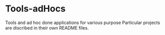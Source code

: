 # Tools-adHocs
Tools and ad hoc done applications for various purpose 
Particular projects are discribed in their own README files.
